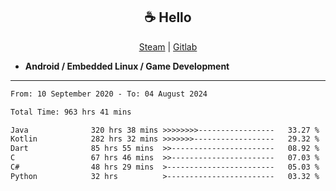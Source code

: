 <h2 align="center"> ☕ Hello </h2>

<p align="center">
  <a href="https://steamcommunity.com/id/Niforances/">Steam</a> |
  <a href="https://gitlab.com/niforances">Gitlab</a>
</p>

 - **Android / Embedded Linux / Game Development**

------

<!--START_SECTION:waka-->

```txt
From: 10 September 2020 - To: 04 August 2024

Total Time: 963 hrs 41 mins

Java              320 hrs 38 mins >>>>>>>>-----------------   33.27 %
Kotlin            282 hrs 32 mins >>>>>>>------------------   29.32 %
Dart              85 hrs 55 mins  >>-----------------------   08.92 %
C                 67 hrs 46 mins  >>-----------------------   07.03 %
C#                48 hrs 29 mins  >------------------------   05.03 %
Python            32 hrs          >------------------------   03.32 %
```

<!--END_SECTION:waka-->
